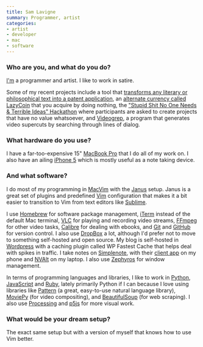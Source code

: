 ```yaml
---
title: Sam Lavigne
summary: Programmer, artist
categories:
- artist
- developer
- mac
- software
---
```


### Who are you, and what do you do?

[I'm](http://lav.io/ "Sam's website.") a programmer and artist. I like to work in satire. 

Some of my recent projects include a tool that [transforms any literary or philosophical text into a patent application][patent-generator], an [alternate currency called LazyCoin][lazycoin] that you acquire by doing nothing, the ["Stupid Shit No One Needs & Terrible Ideas" Hackathon](http://www.stupidhackathon.com/ "The hackaton for stupid ideas.") where participants are asked to create projects that have no value whatsoever, and [Videogrep][], a program that generates video supercuts by searching through lines of dialog.

### What hardware do you use?

I have a far-too-expensive 15" [MacBook Pro][macbook-pro] that I do all of my work on. I also have an ailing [iPhone 5][iphone-5] which is mostly useful as a note taking device.

### And what software?

I do most of my programming in [MacVim][] with the [Janus][] setup. Janus is a great set of plugins and predefined [Vim][] configuration that makes it a bit easier to transition to Vim from text editors like [Sublime][sublime-text].

I use [Homebrew][] for software package management, [iTerm][iterm2] instead of the default Mac terminal, [VLC][] for playing and recording video streams, [FFmpeg][] for other video tasks, [Calibre][] for dealing with ebooks, and [Git][] and [GitHub][] for version control. I also use [DropBox][] a lot, although I'd prefer not to move to something self-hosted and open source. My blog is self-hosted in [Wordpress][] with a caching plugin called WP Fastest Cache that helps deal with spikes in traffic. I take notes on [Simplenote][], with their [client app][simplenote-ios] on my phone and [NVAlt][] on my laptop. I also use [Zephyros][] for window management.

In terms of programming languages and libraries, I like to work in [Python][], [JavaScript][] and [Ruby][], lately primarily Python if I can because I love using libraries like [Pattern][pattern.en] (a great, easy-to-use natural language library), [MoviePy][] (for video compositing), and [BeautifulSoup][] (for web scraping). I also use [Processing][] and [p5js][] for more visual work. 

### What would be your dream setup?

The exact same setup but with a version of myself that knows how to use Vim better.

[iphone-5]: https://en.wikipedia.org/wiki/IPhone_5 "A smartphone."
[macbook-pro]: https://www.apple.com/macbook-pro/ "A laptop."
[beautifulsoup]: https://www.crummy.com/software/BeautifulSoup/ "A screen scraping Python library."
[calibre]: https://calibre-ebook.com/ "An ebook library management tool."
[dropbox]: https://www.dropbox.com/ "Online syncing and storage."
[ffmpeg]: http://www.ffmpeg.org/ "Comprehensive audio/video software."
[git]: https://git-scm.com/ "A version control system."
[github]: https://github.com/ "A Git code repository service."
[homebrew]: http://brew.sh "Command-line package manager for Mac OS X."
[iterm2]: http://iterm2.com/ "An alternative terminal application for Mac OS X."
[janus]: https://github.com/carlhuda/janus "A collection of Vim plugins."
[javascript]: https://en.wikipedia.org/wiki/JavaScript "An interpreted scripting language."
[lazycoin]: https://github.com/antiboredom/lazycoin/ "An alternative currency."
[macvim]: https://github.com/macvim-dev/macvim "A Mac GUI port of vim."
[moviepy]: http://zulko.github.io/moviepy/ "A Python module for working with video."
[nvalt]: http://brettterpstra.com/projects/nvalt/ "A fork of Notational Velocity with extra features."
[p5js]: https://p5js.org/ "A Javascript library based on Processing."
[patent-generator]: https://github.com/antiboredom/patent-generator/ "Software for transforming philosophical text into patent applications."
[pattern.en]: http://www.clips.ua.ac.be/pages/pattern-en "A Python module for working with natural language."
[processing]: https://processing.org/ "A programming language/environment."
[python]: https://www.python.org/ "An interpreted scripting language."
[ruby]: https://www.ruby-lang.org/en/ "An interpreted scripting language."
[simplenote-ios]: https://itunes.apple.com/us/app/simplenote/id289429962 "A note app with cloud syncing."
[simplenote]: https://simplenote.com/ "A note-taking/syncing service."
[sublime-text]: http://www.sublimetext.com/ "A coder's text editor."
[videogrep]: https://github.com/antiboredom/videogrep/ "A tool for making supercuts from videos."
[vim]: http://www.vim.org/ "A command-line text editor."
[vlc]: http://www.videolan.org/vlc/ "An open-source media player."
[wordpress]: https://wordpress.com/ "Weblog publishing software."
[zephyros]: https://github.com/jamsajones/zephyros "A window manager for Mac OS X."
